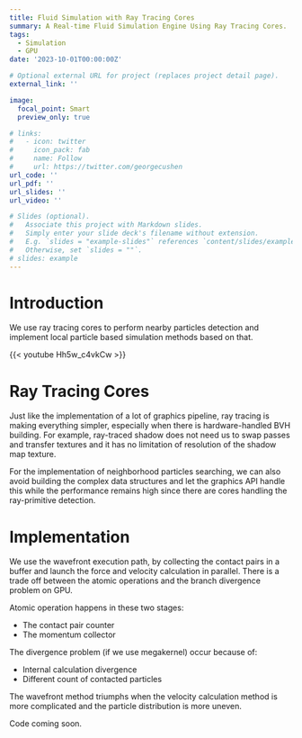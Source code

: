 ```yaml
---
title: Fluid Simulation with Ray Tracing Cores
summary: A Real-time Fluid Simulation Engine Using Ray Tracing Cores.
tags:
  - Simulation
  - GPU
date: '2023-10-01T00:00:00Z'

# Optional external URL for project (replaces project detail page).
external_link: ''

image:
  focal_point: Smart
  preview_only: true

# links:
#   - icon: twitter
#     icon_pack: fab
#     name: Follow
#     url: https://twitter.com/georgecushen
url_code: ''
url_pdf: ''
url_slides: ''
url_video: ''

# Slides (optional).
#   Associate this project with Markdown slides.
#   Simply enter your slide deck's filename without extension.
#   E.g. `slides = "example-slides"` references `content/slides/example-slides.md`.
#   Otherwise, set `slides = ""`.
# slides: example
---
```


# Introduction
We use ray tracing cores to perform nearby particles detection and implement local particle based simulation methods based on that.

{{< youtube Hh5w_c4vkCw >}}
 
# 
# Ray Tracing Cores
Just like the implementation of a lot of graphics pipeline, ray tracing is making everything simpler, especially when there is hardware-handled BVH building. For example, ray-traced shadow does not need us to swap passes and transfer textures and it has no limitation of resolution of the shadow map texture.

For the implementation of neighborhood particles searching, we can also avoid building the complex data structures and let the graphics API handle this while the performance remains high since there are cores handling the ray-primitive detection.

# Implementation
We use the wavefront execution path, by collecting the contact pairs in a buffer and launch the force and velocity calculation in parallel. There is a trade off between the atomic operations and the branch divergence problem on GPU.

Atomic operation happens in these two stages:
- The contact pair counter
- The momentum collector

The divergence problem (if we use megakernel) occur because of:
- Internal calculation divergence
- Different count of contacted particles

The wavefront method triumphs when the velocity calculation method is more complicated and the particle distribution is more uneven.

Code coming soon.